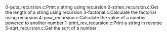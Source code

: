 0-puts_recursion.c:Print a string using recursion
2-strlen_recursion.c:Get the length of a string using recursion
3-factorial.c:Calculate the factorial using recursion
4-pow_recursion.c:Calculate the value of a number powered to another number
1-print_rev_recursion.c:Print a string in reverse
5-sqrt_recursion.c:Get the sqrt of a number
